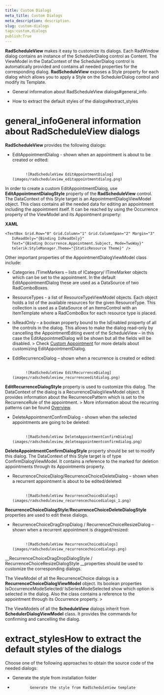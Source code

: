 ```yaml
---
title: Custom Dialogs
meta_title: Custom Dialogs
meta_description: description.
slug: custom-dialogs
tags:custom,dialogs
publish:True
---
```



__RadScheduleView__ makes it easy to customize its dialogs. Each RadWindow dialog contains an instance of the SchedulerDialog control as Content. The ViewModel in the DataContext of the SchedulerDialog control is automatically provided and contains all needed properties for the corresponding dialog. __RadScheduleView__ exposes a Style property for each dialog which allows you to apply a Style on the SchedulerDialog control and modify its Template.
      

* General information about RadScheduleView dialogs#general_info

* How to extract the default styles of the dialogs#extract_styles



# general_infoGeneral information about RadScheduleView dialogs

__RadScheduleView__ provides the following dialogs:
        

* EditAppointmentDialog - shown when an appointment is about to be created or edited: 


               
            ![RadScheduleView EditAppointmentDialog](images/radscheduleview_editappointmentdialog.png)

In order to create a custom EditAppointmentDialog, use __EditAppointmentDialogStyle__ property of the __RadScheduleView__ control.  The DataContext of this Style target is an AppointmentDialogViewModel object. This class contains all the needed data for editing an appointment including the appointment itself. It can be reached by using the Occurrence property of the ViewModel and its Appointment property:
        


 __XAML__
    


	<TextBox Grid.Row="0" Grid.Column="1" Grid.ColumnSpan="2" Margin="3"
	   IsReadOnly="{Binding IsReadOnly}"
	   Text="{Binding Occurrence.Appointment.Subject, Mode=TwoWay}"
	   telerik:StyleManager.Theme="{StaticResource Theme}" />



Other important properties of the AppointmentDialogViewModel class include:

-  Categories /TimeMarkers – lists of ICategory/ ITimeMarker objects which can be set to the appointment.  In the default EditAppointmentDialog these are used as a DataSource of two RadComboBoxes.

-  ResourceTypes - a list of ResourceTypeViewModel objects.  Each object holds a list of the available resources for the given ResourceType. This collection is used as a DataSource of an ItemsControl with an ItemTemplate where a RadComboBox for each resource type is placed.

-  IsReadOnly – a boolean property bound to the IsEnabled property of all the controls in the dialog. This allows to make the dialog read-only by cancelling the AppointmentEditing event of the ScheduleView – in this case the EditAppointmetDialog will be shown but all the fields will be disabled.	>
          Check [Custom Appointment]({{slug:custom-appointment}}) for more details about customizing EditAppointmentDialog.
        

* EditRecurrenceDialog – shown when a recurrence is created or edited: 

               
            ![RadScheduleView EditRecurrenceDialog](images/radscheduleview_recurrenceeditdialog.png)

__EditRecurrenceDialogStyle__ property is used to customize this dialog.  The DataContext of the dialog is a RecurrenceDialogViewModel object. It provides information about the RecurrencePattern which is set to the RecurrenceRule of the appointment.
        	>
          More information about the recurring patterns can be found [Overview]({{slug:overview}}).
        

* DeleteAppointmentConfirmDialog - shown when the selected appointments are going to be deleted: 


               
            ![RadScheduleView DeleteAppointmentConfirmDialog](images/radscheduleview_deleteappointmentconfirmdialog.png)

__DeleteAppointmentConfirmDialogStyle__ property should be set to modify this dialog.  The DataContext of this Style target is of type ConfirmDialogViewModel.  It contains  a reference to the marked for deletion appointments through its Appointments property.
        

* RecurrenceChoiceDialog/RecurrenceChoiceDeleteDialog – shown when a recurrent appointment is about to be edited/deleted: 


               
            ![RadScheduleView RecurrenceChoiceDialogs](images/radscheduleview_recurrencechoicedialogs_1.png)

__RecurrenceChoiceDialogStyle__/__RecurrenceChoiceDeleteDialogStyle__ properties are used to edit these dialogs.
        

* RecurrenceChoiceDragDropDialog / RecurrenceChoiceResizeDialog – shown when a recurrent appointment is dragged/resized: 


               
            ![RadScheduleView RecurrenceChoiceDialogs](images/radscheduleview_recurrencechoicedialogs.png)

__RecurrenceChoiceDragDropDialogStyle / RecurrenceChoiceResizeDialogStyle __properties should be used to customize the corresponding dialogs.

        

The ViewModel of all the RecurrenceChoice dialogs is a __RecurrenceChoiceDialogViewModel__  object.  Its boolean properties IsOccurrenceModeSelected/ IsSeriesModeSelected show which option is selected in the dialog. Also the class contains a reference to the appointment through its Occurrence property.
        	>

The ViewModels of all the __ScheduleView__ dialogs inherit from __SchedulerDialogViewModel__ class. It provides the commands for confirming and cancelling the dialog.
          

# extract_stylesHow to extract the default styles of the dialogs

Choose one of the following approaches to obtain the source code of the needed dialogs:

* Generate the style from installation folder



* 
              Generate the style from RadScheduleView template
            
